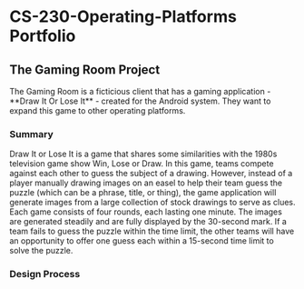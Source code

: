 # CS-230-Operating-Platforms Portfolio

<h2>The Gaming Room Project</h2>
<p>The Gaming Room is a ficticious client that has a gaming application - **Draw It Or Lose It** - created for the Android system. They want to expand this game to other operating platforms.</p>

<h3>Summary</h3>
<p>Draw It or Lose It is a game that shares some similarities with the 1980s television game show Win, Lose or Draw. In this game, teams compete against each other to guess the subject of a drawing. However, instead of a player manually drawing images on an easel to help their team guess the puzzle (which can be a phrase, title, or thing), the game application will generate images from a large collection of stock drawings to serve as clues. Each game consists of four rounds, each lasting one minute. The images are generated steadily and are fully displayed by the 30-second mark. If a team fails to guess the puzzle within the time limit, the other teams will have an opportunity to offer one guess each within a 15-second time limit to solve the puzzle.</p>

<h3>Design Process</h3>
<p></p>
